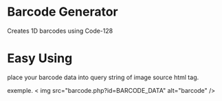 # Barcode Generator
Creates 1D barcodes using Code-128

# Easy Using

place your barcode data into query string of image source html tag.

exemple.
< img src="barcode.php?id=BARCODE_DATA" alt="barcode" /><br>
